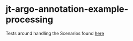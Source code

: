 # jt-argo-annotation-example-processing

Tests around handling the Scenarios found [here](https://github.com/Jtango18/jt-argo-annotation-examples)
